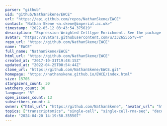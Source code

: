 ```yaml
---
parser: "github"
uid: "github/NathanSkene/EWCE"
url: "https://api.github.com/repos/NathanSkene/EWCE"
contact: "Nathan Skene <n.skene@imperial.ac.uk>"
timestamp: "2022-05-12 03:43:54.375619"
description: "Expression Weighted Celltype Enrichment. See the package website for up-to-date instructions on usage."
avatar: "https://avatars.githubusercontent.com/u/33265555?v=4"
repo_url: "https://github.com/NathanSkene/EWCE"
name: "EWCE"
full_name: "NathanSkene/EWCE"
html_url: "https://github.com/NathanSkene/EWCE"
created_at: "2017-10-31T19:48:15Z"
updated_at: "2022-04-25T00:54:44Z"
clone_url: "https://github.com/NathanSkene/EWCE.git"
homepage: "https://nathanskene.github.io/EWCE/index.html"
size: 15705
stargazers_count: 30
watchers_count: 30
language: "R"
open_issues_count: 13
subscribers_count: 4
owner: {"html_url": "https://github.com/NathanSkene", "avatar_url": "https://avatars.githubusercontent.com/u/33265555?v=4", "login": "NathanSkene", "type": "User"}
topics: ["transcriptomics", "single-cell", "single-cell-rna-seq", "deconvolution"]
date: "2024-04-20 14:19:50.355507"
---
```

